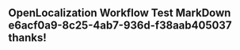 <properties
ms.topic="hero-topic"
ms.test1="hero-topic"
ms.test2="test"/>


## OpenLocalization Workflow Test MarkDown e6acf0a9-8c25-4ab7-936d-f38aab405037 thanks!



<!--HONumber=Jul16_HO3-->


